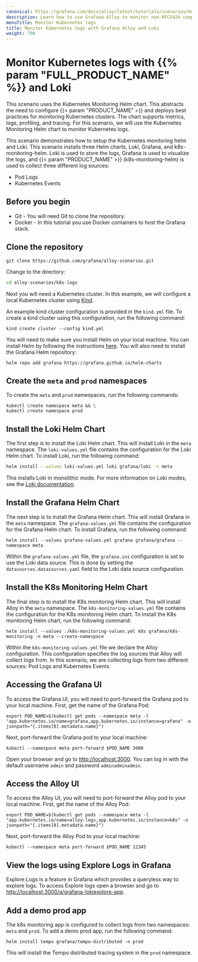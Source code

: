 ```yaml
---
canonical: https://grafana.com/docs/alloy/latest/tutorials/scenarios/monitor-syslog-messages/
description: Learn how to use Grafana Alloy to monitor non-RFC5424 compliant syslog messages
menuTitle: Monitor Kubernetes logs
title: Monitor Kubernetes logs with Grafana Alloy and Loki
weight: 700
---
```


# Monitor Kubernetes logs with {{% param "FULL_PRODUCT_NAME" %}} and Loki

This scenario uses the Kubernetes Monitoring Helm chart.
This abstracts the need to configure {{< param "PRODUCT_NAME" >}} and deploys best practices for monitoring Kubernetes clusters.
The chart supports metrics, logs, profiling, and tracing.
For this scenario, we will use the Kubernetes Monitoring Helm chart to monitor Kubernetes logs. 

This scenario demonstrates how to setup the Kubernetes monitoring helm and Loki.
This scenario installs three Helm charts, Loki, Grafana, and k8s-monitoring-helm.
Loki is used to store the logs, Grafana is used to visualize the logs, and {{< param "PRODUCT_NAME" >}} (k8s-monitoring-helm) is used to collect three different log sources:

* Pod Logs
* Kubernetes Events

## Before you begin

* Git - You will need Git to clone the repository.
* Docker - In this tutorial you use Docker containers to host the Grafana stack.

## Clone the repository

```shell
git clone https://github.com/grafana/alloy-scenarios.git
```

Change to the directory:

```bash
cd alloy-scenarios/k8s-logs
```

Next you will need a Kubernetes cluster.
In this example, we will configure a local Kubernetes cluster using [Kind](https://kind.sigs.k8s.io/docs/user/quick-start/).

An example kind cluster configuration is provided in the `kind.yml` file.
To create a kind cluster using this configuration, run the following command:

```shell
kind create cluster --config kind.yml
```

You will need to make sure you install Helm on your local machine.
You can install Helm by following the instructions [here](https://helm.sh/docs/intro/install/).
You will also need to install the Grafana Helm repository:

```shell
helm repo add grafana https://grafana.github.io/helm-charts
```

## Create the `meta` and `prod` namespaces

To create the `meta` and `prod` namespaces, run the following commands:

```shell
kubectl create namespace meta && \
kubectl create namespace prod
```

## Install the Loki Helm Chart

The first step is to install the Loki Helm chart.
This will install Loki in the `meta` namespace.
The `loki-values.yml` file contains the configuration for the Loki Helm chart.
To install Loki, run the following command:

```bash
helm install --values loki-values.yml loki grafana/loki -n meta
```

This installs Loki in monolithic mode.
For more information on Loki modes, see the [Loki documentation](https://grafana.com/docs/loki/latest/get-started/deployment-modes/).

## Install the Grafana Helm Chart

The next step is to install the Grafana Helm chart.
This will install Grafana in the `meta` namespace.
The `grafana-values.yml` file contains the configuration for the Grafana Helm chart.
To install Grafana, run the following command:

```shell
helm install --values grafana-values.yml grafana grafana/grafana --namespace meta
```

Within the `grafana-values.yml` file, the `grafana.ini` configuration is set to use the Loki data source.
This is done by setting the `datasources.datasources.yaml` field to the Loki data source configuration.

## Install the K8s Monitoring Helm Chart

The final step is to install the K8s monitoring Helm chart.
This will install Alloy in the `meta` namespace.
The `k8s-monitoring-values.yml` file contains the configuration for the K8s monitoring Helm chart.
To install the K8s monitoring Helm chart, run the following command:

```shell
helm install --values ./k8s-monitoring-values.yml k8s grafana/k8s-monitoring -n meta --create-namespace
```

Within the `k8s-monitoring-values.yml` file we declare the Alloy configuration.
This configuration specifies the log sources that Alloy will collect logs from.
In this scenario, we are collecting logs from two different sources: Pod Logs and Kubernetes Events.

## Accessing the Grafana UI

To access the Grafana UI, you will need to port-forward the Grafana pod to your local machine.
First, get the name of the Grafana Pod:

```shell
export POD_NAME=$(kubectl get pods --namespace meta -l "app.kubernetes.io/name=grafana,app.kubernetes.io/instance=grafana" -o jsonpath="{.items[0].metadata.name}")
```

Next, port-forward the Grafana pod to your local machine:

```shell
kubectl --namespace meta port-forward $POD_NAME 3000
```

Open your browser and go to [http://localhost:3000](http://localhost:3000).
You can log in with the default username `admin` and password `adminadminadmin`.

## Access the Alloy UI

To access the Alloy UI, you will need to port-forward the Alloy pod to your local machine.
First, get the name of the Alloy Pod:

```shell
export POD_NAME=$(kubectl get pods --namespace meta -l "app.kubernetes.io/name=alloy-logs,app.kubernetes.io/instance=k8s" -o jsonpath="{.items[0].metadata.name}")
```

Next, port-forward the Alloy Pod to your local machine:

```shell
kubectl --namespace meta port-forward $POD_NAME 12345
```

## View the logs using Explore Logs in Grafana

Explore Logs is a feature in Grafana which provides a queryless way to explore logs.
To access Explore logs open a browser and go to [http://localhost:3000/a/grafana-lokiexplore-app](http://localhost:3000/a/grafana-lokiexplore-app).

## Add a demo prod app

The k8s monitoring app is configured to collect logs from two namespaces: `meta` and `prod`.
To add a demo prod app, run the following command:

```shell
helm install tempo grafana/tempo-distributed -n prod
```

This will install the Tempo distributed tracing system in the `prod` namespace.
